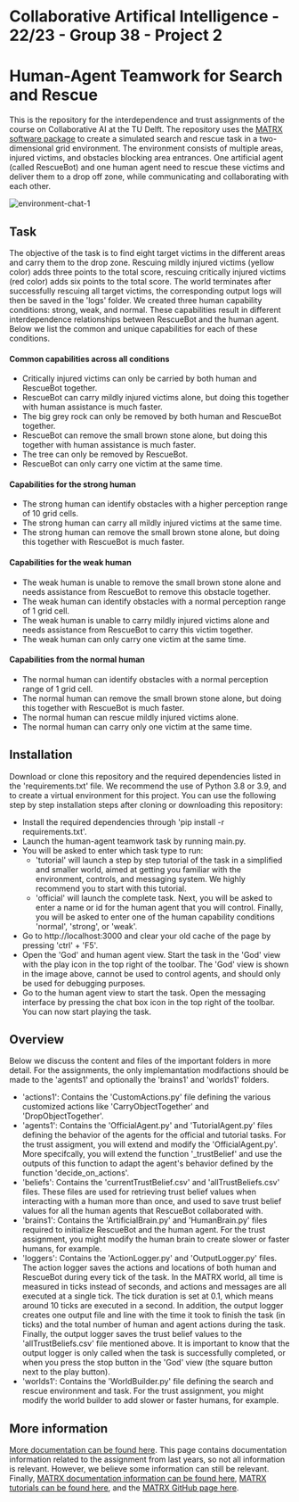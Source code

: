 # Collaborative Artifical Intelligence - 22/23 - Group 38 - Project 2
# Human-Agent Teamwork for Search and Rescue
This is the repository for the interdependence and trust assignments of the course on Collaborative AI at the TU Delft. The repository uses the [MATRX software package](https://matrx-software.com/) to create a simulated search and rescue task in a two-dimensional grid environment. The environment consists of multiple areas, injured victims, and obstacles blocking area entrances. One artificial agent (called RescueBot) and one human agent need to rescue these victims and deliver them to a drop off zone, while communicating and collaborating with each other.

![environment-chat-1](https://user-images.githubusercontent.com/54837051/204800699-89ed7159-d329-4f95-8441-acb601ff90a5.png)
## Task
The objective of the task is to find eight target victims in the different areas and carry them to the drop zone. Rescuing mildly injured victims (yellow color) adds three points to the total score, rescuing critically injured victims (red color) adds six points to the total score. The world terminates after successfully rescuing all target victims, the corresponding output logs will then be saved in the 'logs' folder. We created three human capability conditions: strong, weak, and normal. These capabilities result in different interdependence relationships between RescueBot and the human agent. Below we list the common and unique capabilities for each of these conditions.
#### Common capabilities across all conditions
- Critically injured victims can only be carried by both human and RescueBot together. 
- RescueBot can carry mildly injured victims alone, but doing this together with human assistance is much faster.
- The big grey rock can only be removed by both human and RescueBot together.
- RescueBot can remove the small brown stone alone, but doing this together with human assistance is much faster.
- The tree can only be removed by RescueBot.
- RescueBot can only carry one victim at the same time.
#### Capabilities for the strong human
- The strong human can identify obstacles with a higher perception range of 10 grid cells.
- The strong human can carry all mildly injured victims at the same time.
- The strong human can remove the small brown stone alone, but doing this together with RescueBot is much faster.
#### Capabilities for the weak human
- The weak human is unable to remove the small brown stone alone and needs assistance from RescueBot to remove this obstacle together.
- The weak human can identify obstacles with a normal perception range of 1 grid cell.
- The weak human is unable to carry mildly injured victims alone and needs assistance from RescueBot to carry this victim together.
- The weak human can only carry one victim at the same time.
#### Capabilities from the normal human
- The normal human can identify obstacles with a normal perception range of 1 grid cell.
- The normal human can remove the small brown stone alone, but doing this together with RescueBot is much faster.
- The normal human can rescue mildly injured victims alone.
- The normal human can carry only one victim at the same time.
## Installation
Download or clone this repository and the required dependencies listed in the 'requirements.txt' file. We recommend the use of Python 3.8 or 3.9, and to create a virtual environment for this project. You can use the following step by step installation steps after cloning or downloading this repository:
- Install the required dependencies through 'pip install -r requirements.txt'. 
- Launch the human-agent teamwork task by running main.py.
- You will be asked to enter which task type to run: 
  - 'tutorial' will launch a step by step tutorial of the task in a simplified and smaller world, aimed at getting you familiar with the environment, controls, and messaging system. We highly recommend you to start with this tutorial.
  - 'official' will launch the complete task. Next, you will be asked to enter a name or id for the human agent that you will control. Finally, you will be asked to enter one of the human capability conditions 'normal', 'strong', or 'weak'. 
- Go to http://localhost:3000 and clear your old cache of the page by pressing 'ctrl' + 'F5'.
- Open the 'God' and human agent view. Start the task in the 'God' view with the play icon in the top right of the toolbar. The 'God' view is shown in the image above, cannot be used to control agents, and should only be used for debugging purposes. 
- Go to the human agent view to start the task. Open the messaging interface by pressing the chat box icon in the top right of the toolbar. You can now start playing the task.
## Overview
Below we discuss the content and files of the important folders in more detail. For the assignments, the only implemantation modifactions should be made to the 'agents1' and optionally the 'brains1' and 'worlds1' folders.
- 'actions1': Contains the 'CustomActions.py' file defining the various customized actions like 'CarryObjectTogether' and 'DropObjectTogether'.
- 'agents1': Contains the 'OfficialAgent.py' and 'TutorialAgent.py' files defining the behavior of the agents for the official and tutorial tasks. For the trust assigment, you will extend and modify the 'OfficialAgent.py'. More specifcally, you will extend the function '_trustBelief' and use the outputs of this function to adapt the agent's behavior defined by the function 'decide_on_actions'. 
- 'beliefs': Contains the 'currentTrustBelief.csv' and 'allTrustBeliefs.csv' files. These files are used for retrieving trust belief values when interacting with a human more than once, and used to save trust belief values for all the human agents that RescueBot collaborated with. 
- 'brains1': Contains the 'ArtificialBrain.py' and 'HumanBrain.py' files required to initialize RescueBot and the human agent. For the trust assignment, you might modify the human brain to create slower or faster humans, for example.
- 'loggers': Contains the 'ActionLogger.py' and 'OutputLogger.py' files. The action logger saves the actions and locations of both human and RescueBot during every tick of the task. In the MATRX world, all time is measured in ticks instead of seconds, and actions and messages are all executed at a single tick. The tick duration is set at 0.1, which means around 10 ticks are executed in a second. In addition, the output logger creates one output file and line with the time it took to finish the task (in ticks) and the total number of human and agent actions during the task. Finally, the output logger saves the trust belief values to the 'allTrustBeliefs.csv' file mentioned above. It is important to know that the output logger is only called when the task is successfully completed, or when you press the stop button in the 'God' view (the square button next to the play button). 
- 'worlds1': Contains the 'WorldBuilder.py' file defining the search and rescue environment and task. For the trust assignment, you might modify the world builder to add slower or faster humans, for example. 

## More information
[More documentation can be found here](https://tracinsy.ewi.tudelft.nl/pubtrac/BW4T-Matrx-CollaborativeAI/wiki). This page contains documentation information related to the assignment from last years, so not all information is relevant. However, we believe some information can still be relevant. Finally, [MATRX documentation information can be found here](http://docs.matrx-software.com/en/master/), [MATRX tutorials can be found here](https://matrx-software.com/tutorials/), and the [MATRX GitHub page here](https://github.com/matrx-software/matrx).
